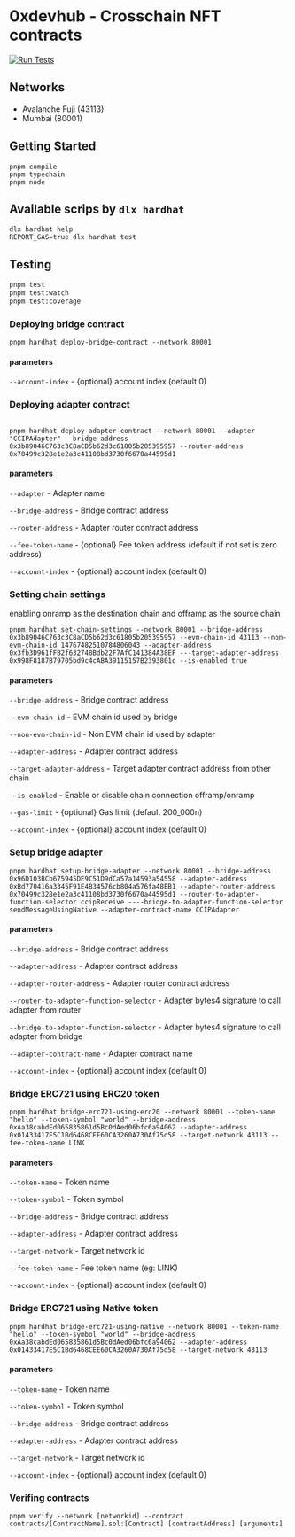 # 0xdevhub - Crosschain NFT contracts

[![Run Tests](https://github.com/Prysm-Protocol/core-contracts/actions/workflows/tests.yml/badge.svg)](https://github.com/Prysm-Protocol/core-contracts/actions/workflows/tests.yml)

## Networks

- Avalanche Fuji (43113)
- Mumbai (80001)

## Getting Started

```shell
pnpm compile
pnpm typechain
pnpm node
```

## Available scrips by `dlx hardhat`

```shell
dlx hardhat help
REPORT_GAS=true dlx hardhat test
```

## Testing

```bash
pnpm test
pnpm test:watch
pnpm test:coverage
```

### Deploying bridge contract

```shell
pnpm hardhat deploy-bridge-contract --network 80001
```

#### parameters

`--account-index` - {optional} account index (default 0)

### Deploying adapter contract

```shell

pnpm hardhat deploy-adapter-contract --network 80001 --adapter "CCIPAdapter" --bridge-address 0x3b89046C763c3C8aCD5b62d3c61805b205395957 --router-address 0x70499c328e1e2a3c41108bd3730f6670a44595d1

```

#### parameters

`--adapter` - Adapter name

`--bridge-address` - Bridge contract address

`--router-address` - Adapter router contract address

`--fee-token-name` - {optional} Fee token address (default if not set is zero address)

`--account-index` - {optional} account index (default 0)

### Setting chain settings

enabling onramp as the destination chain and offramp as the source chain

```shell
pnpm hardhat set-chain-settings --network 80001 --bridge-address 0x3b89046C763c3C8aCD5b62d3c61805b205395957 --evm-chain-id 43113 --non-evm-chain-id 14767482510784806043 --adapter-address 0x3fb3D961fFB2f632748Bdb22F7AfC141384A38EF ---target-adapter-address 0x998F8187B79705bd9c4cABA39115157B2393801c --is-enabled true
```

#### parameters

`--bridge-address` - Bridge contract address

`--evm-chain-id` - EVM chain id used by bridge

`--non-evm-chain-id` - Non EVM chain id used by adapter

`--adapter-address` - Adapter contract address

`--target-adapter-address` - Target adapter contract address from other chain

`--is-enabled` - Enable or disable chain connection offramp/onramp

`--gas-limit` - {optional} Gas limit (default 200_000n)

`--account-index` - {optional} account index (default 0)

### Setup bridge adapter

```shell
pnpm hardhat setup-bridge-adapter --network 80001 --bridge-address 0x96D103BCb675945DE9C51D9dCa57a14593a54558 --adapter-address 0xBd770416a3345F91E4B34576cb804a576fa48EB1 --adapter-router-address 0x70499c328e1e2a3c41108bd3730f6670a44595d1 --router-to-adapter-function-selector ccipReceive ----bridge-to-adapter-function-selector sendMessageUsingNative --adapter-contract-name CCIPAdapter
```

#### parameters

`--bridge-address` - Bridge contract address

`--adapter-address` - Adapter contract address

`--adapter-router-address` - Adapter router contract address

`--router-to-adapter-function-selector` - Adapter bytes4 signature to call adapter from router

`--bridge-to-adapter-function-selector` - Adapter bytes4 signature to call adapter from bridge

`--adapter-contract-name` - Adapter contract name

`--account-index` - {optional} account index (default 0)

### Bridge ERC721 using ERC20 token

```shell
pnpm hardhat bridge-erc721-using-erc20 --network 80001 --token-name "hello" --token-symbol "world" --bridge-address 0xAa38cabdEd065835861d5Bc0dAed06bfc6a94062 --adapter-address 0x01433417E5C1Bd6468CEE60CA3260A730Af75d58 --target-network 43113 --fee-token-name LINK
```

#### parameters

`--token-name` - Token name

`--token-symbol` - Token symbol

`--bridge-address` - Bridge contract address

`--adapter-address` - Adapter contract address

`--target-network` - Target network id

`--fee-token-name` - Fee token name (eg: LINK)

`--account-index` - {optional} account index (default 0)

### Bridge ERC721 using Native token

```shell
pnpm hardhat bridge-erc721-using-native --network 80001 --token-name "hello" --token-symbol "world" --bridge-address 0xAa38cabdEd065835861d5Bc0dAed06bfc6a94062 --adapter-address 0x01433417E5C1Bd6468CEE60CA3260A730Af75d58 --target-network 43113
```

#### parameters

`--token-name` - Token name

`--token-symbol` - Token symbol

`--bridge-address` - Bridge contract address

`--adapter-address` - Adapter contract address

`--target-network` - Target network id

`--account-index` - {optional} account index (default 0)

### Verifing contracts

```shell
pnpm verify --network [networkid] --contract contracts/[ContractName].sol:[Contract] [contractAddress] [arguments]
```
